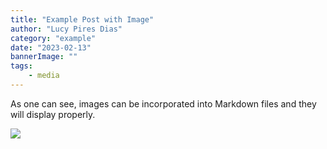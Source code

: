 ```yaml
---
title: "Example Post with Image"
author: "Lucy Pires Dias"
category: "example"
date: "2023-02-13"
bannerImage: ""
tags:
    - media
---
```


As one can see, images can be incorporated into Markdown files and they will display properly.

![](/water.jpg#cropped)